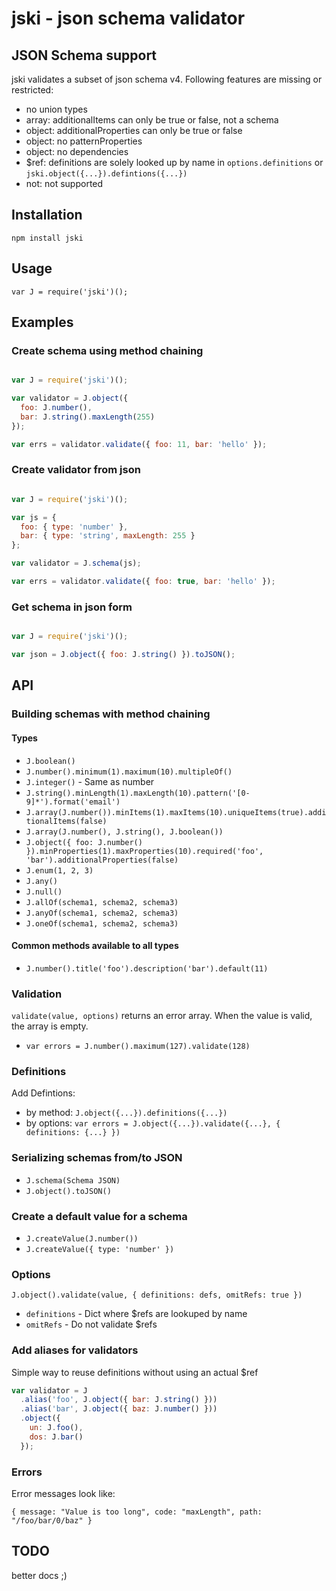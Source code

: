 jski - json schema validator
============================

JSON Schema support
-------------------
jski validates a subset of json schema v4. Following features are missing or restricted:

* no union types
* array: additionalItems can only be true or false, not a schema
* object: additionalProperties can only be true or false
* object: no patternProperties
* object: no dependencies
* $ref: definitions are solely looked up by name in `options.definitions` or `jski.object({...}).defintions({...})`
* not: not supported


Installation
------------

`npm install jski`


Usage
-----

`var J = require('jski')();`


Examples
--------

### Create schema using method chaining

```javascript

var J = require('jski')();

var validator = J.object({
  foo: J.number(),
  bar: J.string().maxLength(255)
});

var errs = validator.validate({ foo: 11, bar: 'hello' });

```

### Create validator from json

```javascript

var J = require('jski')();

var js = {
  foo: { type: 'number' },
  bar: { type: 'string', maxLength: 255 }
};

var validator = J.schema(js);

var errs = validator.validate({ foo: true, bar: 'hello' });

```

### Get schema in json form

```javascript

var J = require('jski')();

var json = J.object({ foo: J.string() }).toJSON();

```

API
---

### Building schemas with method chaining

#### Types

* `J.boolean()`
* `J.number().minimum(1).maximum(10).multipleOf()`
* `J.integer()` - Same as number
* `J.string().minLength(1).maxLength(10).pattern('[0-9]*').format('email')`
* `J.array(J.number()).minItems(1).maxItems(10).uniqueItems(true).additionalItems(false)`
* `J.array(J.number(), J.string(), J.boolean())`
* `J.object({ foo: J.number() }).minProperties(1).maxProperties(10).required('foo', 'bar').additionalProperties(false)`
* `J.enum(1, 2, 3)`
* `J.any()`
* `J.null()`
* `J.allOf(schema1, schema2, schema3)`
* `J.anyOf(schema1, schema2, schema3)`
* `J.oneOf(schema1, schema2, schema3)`

#### Common methods available to all types

* `J.number().title('foo').description('bar').default(11)`

### Validation

`validate(value, options)` returns an error array. When the value is valid, the array is empty.

* `var errors = J.number().maximum(127).validate(128)`

### Definitions

Add Defintions:

* by method: `J.object({...}).definitions({...})`
* by options: `var errors = J.object({...}).validate({...}, { definitions: {...} })`

### Serializing schemas from/to JSON

* `J.schema(Schema JSON)`
* `J.object().toJSON()`

### Create a default value for a schema

* `J.createValue(J.number())`
* `J.createValue({ type: 'number' })`

### Options

`J.object().validate(value, { definitions: defs, omitRefs: true })`

* `definitions` - Dict where $refs are lookuped by name
* `omitRefs` - Do not validate $refs

### Add aliases for validators

Simple way to reuse definitions without using an actual $ref

```javascript
var validator = J
  .alias('foo', J.object({ bar: J.string() }))
  .alias('bar', J.object({ baz: J.number() }))
  .object({
    un: J.foo(),
    dos: J.bar()
  });
```

### Errors

Error messages look like:

`{ message: "Value is too long", code: "maxLength", path: "/foo/bar/0/baz" }`

TODO
----

better docs ;)